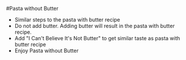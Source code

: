 #Pasta without Butter
* Similar steps to the pasta with butter recipe
* Do not add butter.  Adding butter will result in the pasta with butter recipe.
* Add "I Can't Believe It's Not Butter" to get similar taste as pasta with butter recipe
* Enjoy Pasta without Butter
